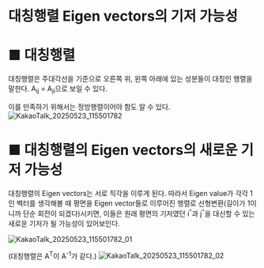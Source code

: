 # 대칭행렬 Eigen vectors의 기저 가능성

# ■ 대칭행렬

대칭행렬은 주대각선을 기준으로 오른쪽 위, 왼쪽 아래에 있는 성분들이 대칭인 행렬을 말한다. 
A<sub>ij</sub> = A<sub>ji</sub>으로 보일 수 있다.

이를 만족하기 위해서는 정방행렬이어야 함도 알 수 있다.
![KakaoTalk_20250523_115501782](https://github.com/user-attachments/assets/8081a1c7-f0bb-46b7-ac9c-dfebf93d752a)

# ■ 대칭행렬의 Eigen vectors의 새로운 기저 가능성

대칭행렬의 Eigen vectors는 서로 직각을 이루게 된다. 따라서 Eigen value가 각각 1인 벡터를 생각해볼 때
평면을 Eigen vector들로 이루어진 행렬로 선형변환(길이가 1이니까 단순 회전이 되겠다)시키면,
이들은 원래 평면의 기저였던 i<sup>^</sup>과 j<sup>^</sup>을 대신할 수 있는 새로운 기저가 될 가능성이 있어보인다.

![KakaoTalk_20250523_115501782_01](https://github.com/user-attachments/assets/54f37853-9a29-44db-98d4-bc5d083de844)


(대칭행렬은 A<sup>T</sup>이 A<sup>-1</sup>가 같다.) 
![KakaoTalk_20250523_115501782_02](https://github.com/user-attachments/assets/4bf459f3-4019-4a2a-973d-00d317ee0a6a)
